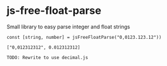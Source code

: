 # js-free-float-parse

Small library to easy parse integer and float strings

`const [string, number] = jsFreeFloatParse("0,0123.123.12"))`

`["0,012312312", 0.012312312]`

`TODO: Rewrite to use decimal.js`